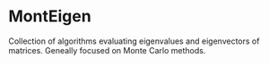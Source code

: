 # MontEigen
Collection of algorithms evaluating eigenvalues and eigenvectors of matrices. Geneally focused on Monte Carlo methods. 
